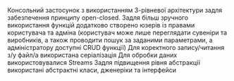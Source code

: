Консольний застосунок з використанням 3-рівневої архітектури задля забезпечення принципу open-closed.
Задля більш зручного використання функцій додатково створено юзерів із правами користувача та адміна 
(користувач може лише переглядати сувеніри та виробників, а також проводити пошук за заданими параметрами,
а адміністратору доступні CRUD функції)
Для коректного запису/читання з/у файл/а використана серіалізація
Для обробки даних використовувалися Streams
Задля підвищення рівня абстракції використані абстрактні класи, дженеріки та інтерфейси
